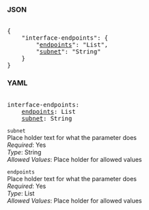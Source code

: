 ### JSON 
<pre> 
{
    "interface-endpoints": {
        "<a href=#endpoints>endpoints</a>": "List", 
        "<a href=#subnet>subnet</a>": "String"
    }
}</pre> 
### YAML 
<pre> 
interface-endpoints:
    <a href=#endpoints>endpoints</a>: List
    <a href=#subnet>subnet</a>: String
</pre> 


`subnet`  <a name="subnet"></a> \
Place holder text for what the parameter does \
*Required*: Yes \
*Type*: String \
*Allowed Values*: Place holder for allowed values

`endpoints`  <a name="endpoints"></a> \
Place holder text for what the parameter does \
*Required*: Yes \
*Type*: List \
*Allowed Values*: Place holder for allowed values

